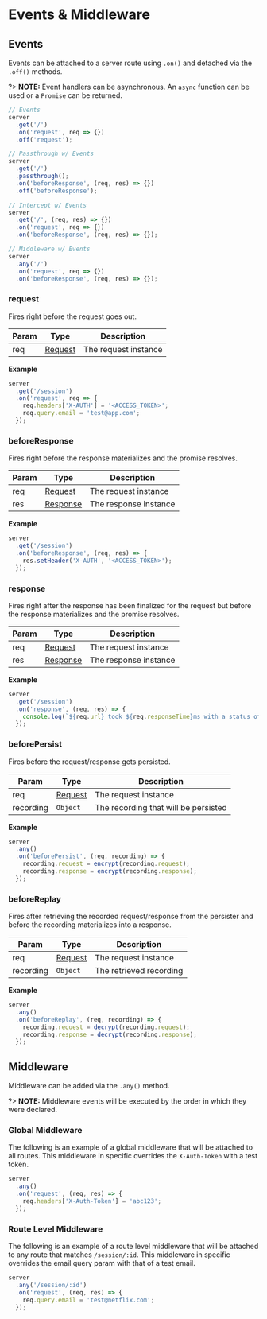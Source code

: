 # Events & Middleware

## Events

Events can be attached to a server route using `.on()` and detached via
the `.off()` methods.

?> __NOTE:__ Event handlers can be asynchronous. An `async` function can be used
or a `Promise` can be returned.

```js
// Events
server
  .get('/')
  .on('request', req => {})
  .off('request');

// Passthrough w/ Events
server
  .get('/')
  .passthrough();
  .on('beforeResponse', (req, res) => {})
  .off('beforeResponse');

// Intercept w/ Events
server
  .get('/', (req, res) => {})
  .on('request', req => {})
  .on('beforeResponse', (req, res) => {});

// Middleware w/ Events
server
  .any('/')
  .on('request', req => {})
  .on('beforeResponse', (req, res) => {});
```

### request

Fires right before the request goes out.

| Param | Type | Description |
|  ---  | ---  |     ---     |
| req | [Request](server/request.md) | The request instance |

__Example__

```js
server
  .get('/session')
  .on('request', req => {
    req.headers['X-AUTH'] = '<ACCESS_TOKEN>';
    req.query.email = 'test@app.com';
  });
```

### beforeResponse

Fires right before the response materializes and the promise resolves.

| Param | Type | Description |
|  ---  | ---  |     ---     |
| req | [Request](server/request.md) | The request instance |
| res | [Response](server/response.md) | The response instance |

__Example__

```js
server
  .get('/session')
  .on('beforeResponse', (req, res) => {
    res.setHeader('X-AUTH', '<ACCESS_TOKEN>');
  });
```

### response

Fires right after the response has been finalized for the request but before
the response materializes and the promise resolves.

| Param | Type | Description |
|  ---  | ---  |     ---     |
| req | [Request](server/request.md) | The request instance |
| res | [Response](server/response.md) | The response instance |

__Example__

```js
server
  .get('/session')
  .on('response', (req, res) => {
    console.log(`${req.url} took ${req.responseTime}ms with a status of ${res.statusCode}.`);
  });
```

### beforePersist

Fires before the request/response gets persisted.

| Param | Type | Description |
|  ---  | ---  |     ---     |
| req | [Request](server/request.md) | The request instance |
| recording | `Object` | The recording that will be persisted |

__Example__

```js
server
  .any()
  .on('beforePersist', (req, recording) => {
    recording.request = encrypt(recording.request);
    recording.response = encrypt(recording.response);
  });
```

### beforeReplay

Fires after retrieving the recorded request/response from the persister
and before the recording materializes into a response.

| Param | Type | Description |
|  ---  | ---  |     ---     |
| req | [Request](server/request.md) | The request instance |
| recording | `Object` | The retrieved recording |

__Example__

```js
server
  .any()
  .on('beforeReplay', (req, recording) => {
    recording.request = decrypt(recording.request);
    recording.response = decrypt(recording.response);
  });
```

## Middleware

Middleware can be added via the `.any()` method.

?> __NOTE:__ Middleware events will be executed by the order in which they were
declared.

### Global Middleware

The following is an example of a global middleware that will be attached to all
routes. This middleware in specific overrides the `X-Auth-Token` with a test token.

```js
server
  .any()
  .on('request', (req, res) => {
    req.headers['X-Auth-Token'] = 'abc123';
  });
```

### Route Level Middleware

The following is an example of a route level middleware that will be attached to
any route that matches `/session/:id`. This middleware in specific overrides
the email query param with that of a test email.

```js
server
  .any('/session/:id')
  .on('request', (req, res) => {
    req.query.email = 'test@netflix.com';
  });
```
